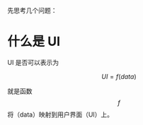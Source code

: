 <!--
 * @Author: Elton Zheng
 * @Date: 2020-08-01 09:34:07
 * @LastEditTime: 2020-08-01 09:37:04
 * @LastEditors: Please set LastEditors
 * @Description: In User Settings Edit
 * @FilePath: /react-hooks/content/ch01.md
-->

先思考几个问题：

# 什么是 UI

UI 是否可以表示为

$$ UI = f(data)$$

就是函数 $$f$$ 将（data）映射到用户界面（UI）上。
